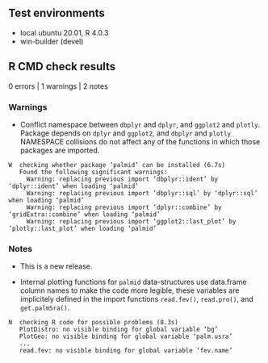 ## Test environments
* local ubuntu 20.01, R 4.0.3
* win-builder (devel)

## R CMD check results

0 errors | 1 warnings | 2 notes

### Warnings
* Conflict namespace between `dbplyr` and `dplyr`, and `ggplot2` and `plotly`. Package depends on `dplyr` and `ggplot2`, and `dbplyr` and `plotly` NAMESPACE collisions do not affect any of the functions in which those packages are imported.

```
W  checking whether package ‘palmid’ can be installed (6.7s)
   Found the following significant warnings:
     Warning: replacing previous import ‘dbplyr::ident’ by ‘dplyr::ident’ when loading ‘palmid’
     Warning: replacing previous import ‘dbplyr::sql’ by ‘dplyr::sql’ when loading ‘palmid’
     Warning: replacing previous import ‘dplyr::combine’ by ‘gridExtra::combine’ when loading ‘palmid’
     Warning: replacing previous import ‘ggplot2::last_plot’ by ‘plotly::last_plot’ when loading ‘palmid’
```


### Notes
* This is a new release.

* Internal plotting functions for `palmid` data-structures use data.frame column names to make the code more legible, these variables are implicitely defined in the import functions `read.fev()`, `read.pro()`, and `get.palmSra()`.

```
N  checking R code for possible problems (8.3s)
   PlotDistro: no visible binding for global variable ‘bg’
   PlotGeo: no visible binding for global variable ‘palm.usra’
   ...
   read.fev: no visible binding for global variable ‘fev.name’

```